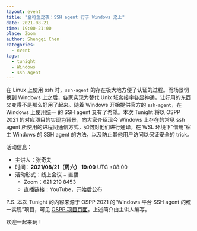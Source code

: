 ```yaml
---
layout: event
title: "金枪鱼之夜：SSH agent 行于 Windows 之上"
date: 2021-08-21
time: 19:00-21:00
place: Zoom
author: Shengqi Chen
categories:
  - event
tags:
  - tunight
  - Windows
  - ssh agent
---
```


在 Linux 上使用 ssh 时，`ssh-agent` 的存在极大地方便了认证的过程。而场景切换到 Windows 上之后，各家实现为替代 Unix 域套接字各显神通，让好用的东西又变得不是那么好用了起来。随着 Windows 开始提供官方的 `ssh-agent`，在 Windows 上使用统一 的 SSH agent 又有了希望。本次 Tunight 将以 OSPP 2021 的对应项目的实现为背景，向大家介绍现今 Windows 上存在的常见 ssh agent 所使用的进程间通信方式，如何对他们进行通译，在 WSL 环境下“借用”宿主 Windows 的 SSH agent 的方法，以及防止其他用户访问以保证安全的 trick。

活动信息：

* 主讲人：张奇夫
* 时间：**2021/08/21（周六） 19:00** UTC +08:00
* 活动形式：线上会议 + 直播
  * Zoom：621 219 8453
  * 直播链接：YouTube，开始后公布

P.S. 本次 Tunight 的内容来源于 OSPP 2021 的“Windows 平台 SSH agent 的统一实现”项目，可见 [OSPP 项目页面](https://summer.iscas.ac.cn/#/org/prodetail/210160039)。上述简介由主讲人编写。


欢迎一起来玩！
